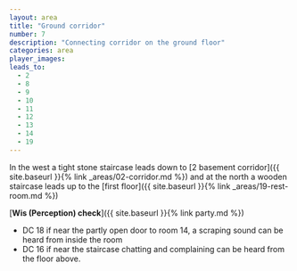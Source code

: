 ```yaml
---
layout: area
title: "Ground corridor"
number: 7
description: "Connecting corridor on the ground floor"
categories: area
player_images:
leads_to:
  - 2
  - 8
  - 9
  - 10
  - 11
  - 12
  - 13
  - 14
  - 19
---
```


In the west a tight stone staircase leads down to [2 basement corridor]({{ site.baseurl }}{% link _areas/02-corridor.md %}) and at the north a wooden staircase leads up to the [first floor]({{ site.baseurl }}{% link _areas/19-rest-room.md %})

[**Wis (Perception) check**]({{ site.baseurl }}{% link party.md %})
* DC 18 if near the partly open door to room 14, a scraping sound can be heard from inside the room
* DC 16 if near the staircase chatting and complaining can be heard from the floor above.
